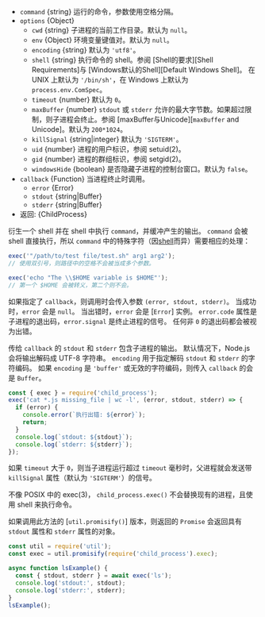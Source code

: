 <!-- YAML
added: v0.1.90
changes:
  - version: v8.8.0
    pr-url: https://github.com/nodejs/node/pull/15380
    description: The `windowsHide` option is supported now.
-->

* `command` {string} 运行的命令，参数使用空格分隔。
* `options` {Object}
  * `cwd` {string} 子进程的当前工作目录。默认为 `null`。
  * `env` {Object} 环境变量键值对。默认为 `null`。
  * `encoding` {string} 默认为 `'utf8'`。
  * `shell` {string} 执行命令的 shell。参阅 [Shell的要求][Shell Requirements]与 [Windows默认的Shell][Default Windows Shell]。
     在 UNIX 上默认为 `'/bin/sh'`，在 Windows 上默认为 `process.env.ComSpec`。
  * `timeout` {number} 默认为 `0`。
  * `maxBuffer` {number} `stdout` 或 `stderr` 允许的最大字节数。如果超过限制，则子进程会终止。参阅 [maxBuffer与Unicode][`maxBuffer` and Unicode]。默认为 `200*1024`。
  * `killSignal` {string|integer} 默认为 `'SIGTERM'`。
  * `uid` {number} 进程的用户标识，参阅 setuid(2)。
  * `gid` {number} 进程的群组标识，参阅 setgid(2)。
  * `windowsHide` {boolean} 是否隐藏子进程的控制台窗口。默认为 `false`。
* `callback` {Function} 当进程终止时调用。
  * `error` {Error}
  * `stdout` {string|Buffer}
  * `stderr` {string|Buffer}
* 返回: {ChildProcess}

衍生一个 shell 并在 shell 中执行 `command`，并缓冲产生的输出。
`command` 会被 shell 直接执行，所以 `command` 中的特殊字符（因[shell](https://en.wikipedia.org/wiki/List_of_command-line_interpreters)而异）需要相应的处理：

```js
exec('"/path/to/test file/test.sh" arg1 arg2');
// 使用双引号，则路径中的空格不会被当成多个参数。

exec('echo "The \\$HOME variable is $HOME"');
// 第一个 $HOME 会被转义，第二个则不会。
```

如果指定了 `callback`，则调用时会传入参数 `(error, stdout, stderr)`。
当成功时，`error` 会是 `null`。
当出错时，`error` 会是 [`Error`] 实例。
`error.code` 属性是子进程的退出码，`error.signal` 是终止进程的信号。
任何非 `0` 的退出码都会被视为出错。

传给 `callback` 的 `stdout` 和 `stderr` 包含子进程的输出。
默认情况下，Node.js 会将输出解码成 UTF-8 字符串。
`encoding` 用于指定解码 `stdout` 和 `stderr` 的字符编码。
如果 `encoding` 是 `'buffer'` 或无效的字符编码，则传入 `callback` 的会是 `Buffer`。

```js
const { exec } = require('child_process');
exec('cat *.js missing_file | wc -l', (error, stdout, stderr) => {
  if (error) {
    console.error(`执行出错: ${error}`);
    return;
  }
  console.log(`stdout: ${stdout}`);
  console.log(`stderr: ${stderr}`);
});
```

如果 `timeout` 大于 `0`，则当子进程运行超过 `timeout` 毫秒时，父进程就会发送带 `killSignal` 属性（默认为 `'SIGTERM'`）的信号。

不像 POSIX 中的 exec(3)， `child_process.exec()` 不会替换现有的进程，且使用 shell 来执行命令。

如果调用此方法的 [`util.promisify()`] 版本，则返回的 `Promise` 会返回具有 `stdout` 属性和 `stderr` 属性的对象。

```js
const util = require('util');
const exec = util.promisify(require('child_process').exec);

async function lsExample() {
  const { stdout, stderr } = await exec('ls');
  console.log('stdout:', stdout);
  console.log('stderr:', stderr);
}
lsExample();
```

